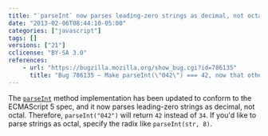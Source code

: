 ```yaml
---
title: "`parseInt` now parses leading-zero strings as decimal, not octal"
date: "2013-02-06T08:44:10-05:00"
categories: ["javascript"]
tags: []
versions: ["21"]
cclicense: "BY-SA 3.0"
references:
    - url: "https://bugzilla.mozilla.org/show_bug.cgi?id=786135"
      title: "Bug 786135 – Make parseInt(\"042\") === 42, now that other engines are moving that way"
---
```

The [`parseInt`](https://developer.mozilla.org/en-US/docs/JavaScript/Reference/Global_Objects/parseInt) method implementation has been updated to conform to the ECMAScript 5 spec, and it now parses leading-zero strings as decimal, not octal. Therefore, `parseInt("042")` will return `42` instead of `34`. If you'd like to parse strings as octal, specify the radix like `parseInt(str, 8)`.
